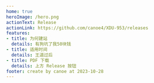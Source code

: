 ```yaml
---
home: true
heroImage: /hero.png
actionText: Release
actionLink: https://github.com/canoe4/XDU-953/releases
features:
- title: 为何建站
  details: 有狗坑了我50块钱
- title: 适用时间
  details: 王道过后
- title: PDF 下载
  details: 上方 Release 按钮
footer: create by canoe at 2023-10-28
---
```


